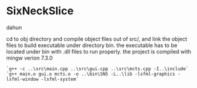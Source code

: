 # SixNeckSlice
dahun

cd to obj directory and compile object files out of src/, and link the object files to build 
executable under directory bin. the executable has to be located under bin with .dll files to
run properly. the project is compiled with mingw verion 7.3.0

    `g++ -c ..\src\main.cpp ..\src\gui.cpp ..\src\mcts.cpp -I..\include`
    `g++ main.o gui.o mcts.o -o ..\bin\SNS -L..\lib -lsfml-graphics -lsfml-window -lsfml-system`
    